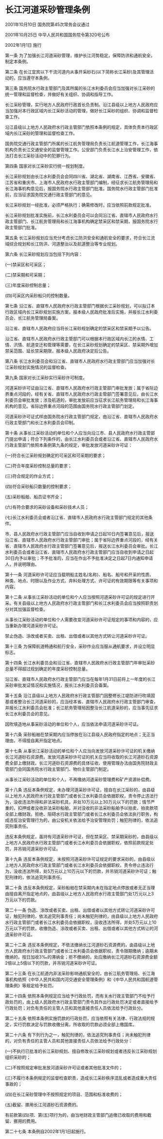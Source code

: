 # 长江河道采砂管理条例

2001年10月10日 国务院第45次常务会议通过

2001年10月25日 中华人民共和国国务院令第320号公布

2002年1月1日 施行

<!-- INFO END -->

第一条 为了加强长江河道采砂管理，维护长江河势稳定，保障防洪和通航安全，制定本条例。

第二条 在长江宜宾以下干流河道内从事开采砂石(以下简称长江采砂)及其管理活动的，应当遵守本条例。

第三条 国务院水行政主管部门及其所属的长江水利委员会应当加强对长江采砂的统一管理和监督检查，并做好有关组织、协调和指导工作。

长江采砂管理，实行地方人民政府行政首长负责制。沿江县级以上地方人民政府应当加强对本行政区域内长江采砂活动的管理，做好长江采砂的组织、协调和监督检查工作。

沿江县级以上地方人民政府水行政主管部门依照本条例的规定，具体负责本行政区域内长江采砂的管理和监督检查工作。

国务院交通行政主管部门所属的长江航务管理局负责长江航道管理工作，长江海事机构负责长江交通安全的监督管理工作。公安部门负责长江水上治安管理工作，依法打击长江采砂活动中的犯罪行为。

第四条 国家对长江采砂实行统一规划制度。

长江采砂规划由长江水利委员会会同四川省、湖北省、湖南省、江西省、安徽省、江苏省和重庆市、上海市人民政府水行政主管部门编制，经征求长江航务管理局和长江海事机构意见后，报国务院水行政主管部门批准。国务院水行政主管部门批准前，应当征求国务院交通行政主管部门的意见。

长江采砂规划一经批准，必须严格执行；确需修改时，应当依照前款规定批准。

长江采砂规划批准实施前，长江水利委员会可以会同沿江省、直辖市人民政府水行政主管部门、长江航务管理局和长江海事机构确定禁采区和禁采期，报国务院水行政主管部门批准。

第五条 长江采砂规划应当充分考虑长江防洪安全和通航安全的要求，符合长江流域综合规划和长江防洪、河道整治以及航道整治等专业规划。

第六条 长江采砂规划应当包括下列内容：

(一)禁采区和可采区；

(二)禁采期和可采期；

(三)年度采砂控制总量；

(四)可采区内采砂船只的控制数量。

第七条 沿江省、直辖市人民政府水行政主管部门根据长江采砂规划，可以拟订本行政区域内长江采砂规划实施方案，报本级人民政府批准后实施，并报长江水利委员会、长江航务管理局备案。

沿江省、直辖市人民政府应当将长江采砂规划确定的禁采区和禁采期予以公告。

沿江省、直辖市人民政府水行政主管部门可以根据本行政区域内长江的水情、工情、汛情、航道变迁和管理等需要，在长江采砂规划确定的禁采区、禁采期外增加禁采范围、延长禁采期限，报本级人民政府决定后公告。

第八条 长江水利委员会和沿江省、直辖市人民政府水行政主管部门应当加强对长江采砂规划实施情况的监督检查。

第九条 国家对长江采砂实行采砂许可制度。

河道采砂许可证由沿江省、直辖市人民政府水行政主管部门审批发放；属于省际边界重点河段的，经有关省、直辖市人民政府水行政主管部门签署意见后，由长江水利委员会审批发放；涉及航道的，审批发放前应当征求长江航务管理局和长江海事机构的意见。省际边界重点河段的范围由国务院水行政主管部门划定。

河道采砂许可证式样由国务院水行政主管部门规定，由沿江省、直辖市人民政府水行政主管部门和长江水利委员会印制。

第十条 从事长江采砂活动的单位和个人应当向沿江市、县人民政府水行政主管部门提出申请；符合下列条件的，由长江水利委员会或者沿江省、直辖市人民政府水行政主管部门依照本条例第九条的规定，审批发放河道采砂许可证：

(一)符合长江采砂规划确定的可采区和可采期的要求；

(二)符合年度采砂控制总量的要求；

(三)符合规定的作业方式；

(四)符合采砂船只数量的控制要求；

(五)采砂船舶、船员证书齐全；

(六)有符合要求的采砂设备和采砂技术人员；

(七)长江水利委员会或者沿江省、直辖市人民政府水行政主管部门规定的其他条件。

市、县人民政府水行政主管部门应当自收到申请之日起10日内签署意见后，报送沿江省、直辖市人民政府水行政主管部门审批；属于省际边界重点河段的，经有关省、直辖市人民政府水行政主管部门签署意见后，报送长江水利委员会审批。长江水利委员会或者沿江省、直辖市人民政府水行政主管部门应当自收到申请之日起30日内予以审批；不予批准的，应当在作出不予批准决定之日起7日内通知申请人，并说明理由。

第十一条 河道采砂许可证应当载明船主姓名(名称)、船名、船号和开采的性质、种类、地点、时限以及作业方式、弃料处理方式、许可证的有效期限等有关事项和内容。

第十二条 从事长江采砂活动的单位和个人应当按照河道采砂许可证的规定进行开采。有关县级以上地方人民政府水行政主管部门和长江水利委员会应当按照职责划分对其加强监督检查。

从事长江采砂活动的单位和个人需要改变河道采砂许可证规定的事项和内容的，应当重新办理河道采砂许可证。

禁止伪造、涂改或者买卖、出租、出借或者以其他方式转让河道采砂许可证。

第十三条 为保障航道畅通和航行安全，采砂作业应当服从通航要求，并设立明显标志。

第十四条 长江水利委员会和沿江省、直辖市人民政府水行政主管部门年审批采砂总量不得超过规划确定的年度采砂控制总量。

沿江省、直辖市人民政府水行政主管部门应当在每年1月31日前将上一年度的长江采砂审批发证情况和实施情况，报长江水利委员会备案。

第十五条 沿江县级以上地方人民政府水行政主管部门因整修长江堤防进行吹填固基或者整治长江河道采砂的，应当经本省、直辖市人民政府水行政主管部门审查，并报长江水利委员会批准；长江航务管理局因整治长江航道采砂的，应当事先征求长江水利委员会的意见。

因吹填造地从事采砂活动的单位和个人，应当依法申请河道采砂许可证。

第十六条 采砂船舶在禁采期内应当停放在沿江县级人民政府指定的地点；无正当理由，不得擅自离开指定地点。

第十七条 从事长江采砂活动的单位和个人应当向发放河道采砂许可证的机关缴纳长江河道砂石资源费。发放河道采砂许可证的机关应当将收取的长江河道砂石资源费全部上缴财政。长江河道砂石资源费的具体征收、使用管理办法由国务院财政主管部门会同国务院水行政主管部门、物价主管部门制定。

从事长江采砂活动的单位和个人，不再缴纳河道采砂管理费和矿产资源补偿费。

第十八条 违反本条例规定，未办理河道采砂许可证，擅自在长江采砂的，由县级以上地方人民政府水行政主管部门或者长江水利委员会依据职权，责令停止违法行为，没收违法所得和非法采砂机具，并处10万元以上30万元以下的罚款；情节严重的，扣押或者没收非法采砂船舶，并对没收的非法采砂船舶予以拍卖，拍卖款项全部上缴财政。拒绝、阻碍水行政主管部门或者长江水利委员会依法执行职务，构成违反治安管理行为的，由公安机关依法给予治安管理处罚；触犯刑律的，依法追究刑事责任。

违反本条例规定，虽持有河道采砂许可证，但在禁采区、禁采期采砂的，由县级以上地方人民政府水行政主管部门或者长江水利委员会依据职权，依照前款规定处罚，并吊销河道采砂许可证。

第十九条 违反本条例规定，未按照河道采砂许可证规定的要求采砂的，由县级以上地方人民政府水行政主管部门或者长江水利委员会依据职权，责令停止违法行为，没收违法所得，处5万元以上10万元以下的罚款，并吊销河道采砂许可证；触犯刑律的，依法追究刑事责任。

第二十条 违反本条例规定，采砂船舶在禁采期内未在指定地点停放或者无正当理由擅自离开指定地点的，由县级以上地方人民政府水行政主管部门处1万元以上3万元以下的罚款。

第二十一条 伪造、涂改或者买卖、出租、出借或者以其他方式转让河道采砂许可证，触犯刑律的，依法追究刑事责任；尚未触犯刑律的，由县级以上地方人民政府水行政主管部门或者长江水利委员会依据职权，没收违法所得，并处5万元以上10万元以下的罚款，收缴伪造、涂改或者买卖、出租、出借或者以其他方式转让的河道采砂许可证。

第二十二条 违反本条例规定，不依法缴纳长江河道砂石资源费的，由县级以上地方人民政府水行政主管部门或者长江水利委员会依据职权，责令限期缴纳；逾期未缴纳的，按日加收3‰的滞纳金；拒不缴纳的，处应缴纳长江河道砂石资源费金额2倍以上5倍以下的罚款，并吊销河道采砂许可证。

第二十三条 在长江航道内非法采砂影响通航安全的，由长江航务管理局、长江海事机构依照《中华人民共和国内河交通安全管理条例》和《中华人民共和国航道管理条例》等规定给予处罚。

第二十四条 依照本条例规定应当给予行政处罚，而有关水行政主管部门不给予行政处罚的，由上级人民政府水行政主管部门责令其作出行政处罚决定或者直接给予行政处罚；对负有责任的主管人员和其他直接责任人员依法给予行政处分。

第二十五条 依照本条例实施罚款的行政处罚，应当依照有关法律、行政法规的规定，实行罚款决定与罚款收缴分离，所收取的罚款必须全部上缴国库。

第二十六条 有下列行为之一，触犯刑律的，依法追究刑事责任；尚未触犯刑律的，对负有责任的主管人员和其他直接责任人员依法给予行政处分：

(一)不执行已批准的长江采砂规划、擅自修改长江采砂规划或者违反长江采砂规划组织采砂的；

(二)不按照规定审批发放河道采砂许可证或者其他批准文件的；

(三)不履行本条例规定的监督检查职责，造成长江采砂秩序混乱或者造成重大责任事故的；

(四)在长江采砂管理中不按照规定的项目、范围和标准收费的；

(五)截留、挪用长江河道砂石资源费的。

有前款第(四)项、第(五)项行为的，由当地财政主管部门追缴已收取的费用和截留、挪用的费用。

第二十七条 本条例自2002年1月1日起施行。